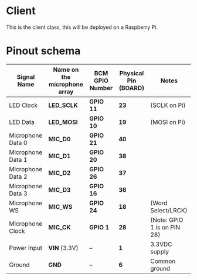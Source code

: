 # Client
This is the client class, this will be deployed on a Raspberry Pi.


# Pinout schema
| Signal Name       | Name on the microphone array | BCM GPIO Number | Physical Pin (BOARD) | Notes                        |
|-------------------|------------------------------|-----------------|----------------------|------------------------------|
| LED Clock         | **LED_SCLK**                 | **GPIO 11**     | **23**               | (SCLK on Pi)                 |
| LED Data          | **LED_MOSI**                 | **GPIO 10**     | **19**               | (MOSI on Pi)                 |
| Microphone Data 0 | **MIC_D0**                   | **GPIO 21**     | **40**               |                              |
| Microphone Data 1 | **MIC_D1**                   | **GPIO 20**     | **38**               |                              |
| Microphone Data 2 | **MIC_D2**                   | **GPIO 26**     | **37**               |                              |
| Microphone Data 3 | **MIC_D3**                   | **GPIO 16**     | **36**               |                              |
| Microphone WS     | **MIC_WS**                   | **GPIO 24**     | **18**               | (Word Select/LRCK)           |
| Microphone Clock  | **MIC_CK**                   | **GPIO 1**      | **28**               | (Note: GPIO 1 is on PIN 28)  |
| Power Input       | **VIN** (3.3V)               | –               | **1**                | 3.3VDC supply                |
| Ground            | **GND**                      | –               | **6**                | Common ground                |
